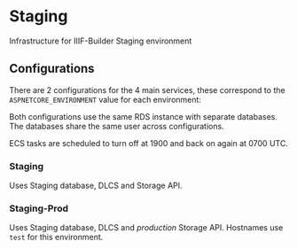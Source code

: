 # Staging

Infrastructure for IIIF-Builder Staging environment

## Configurations

There are 2 configurations for the 4 main services, these correspond to the `ASPNETCORE_ENVIRONMENT` value for each environment:

Both configurations use the same RDS instance with separate databases. The databases share the same user across configurations.

ECS tasks are scheduled to turn off at 1900 and back on again at 0700 UTC.

### Staging

Uses Staging database, DLCS and Storage API.

### Staging-Prod

Uses Staging database, DLCS and _production_ Storage API. Hostnames use `test` for this environment.
